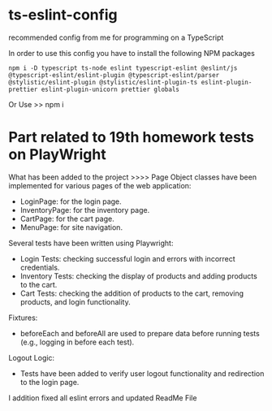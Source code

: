 # ts-eslint-config
recommended config from me for programming on a TypeScript

In order to use this config you have to install the following NPM packages
```
npm i -D typescript ts-node eslint typescript-eslint @eslint/js @typescript-eslint/eslint-plugin @typescript-eslint/parser @stylistic/eslint-plugin @stylistic/eslint-plugin-ts eslint-plugin-prettier eslint-plugin-unicorn prettier globals
```
Or Use >> npm i

# Part related to 19th homework tests on PlayWright

What has been added to the project >>>> 
Page Object classes have been implemented for various pages of the web application:

   - LoginPage: for the login page.
   - InventoryPage: for the inventory page.
   - CartPage: for the cart page.
   - MenuPage: for site navigation.

Several tests have been written using Playwright:

   - Login Tests: checking successful login and errors with incorrect credentials.
   - Inventory Tests: checking the display of products and adding products to the cart.
   - Cart Tests: checking the addition of products to the cart, removing products, and login functionality.

Fixtures:

   - beforeEach and beforeAll are used to prepare data before running tests (e.g., logging in before each test).

Logout Logic:

   - Tests have been added to verify user logout functionality and redirection to the login page.

I addition fixed all eslint errors and updated ReadMe File
